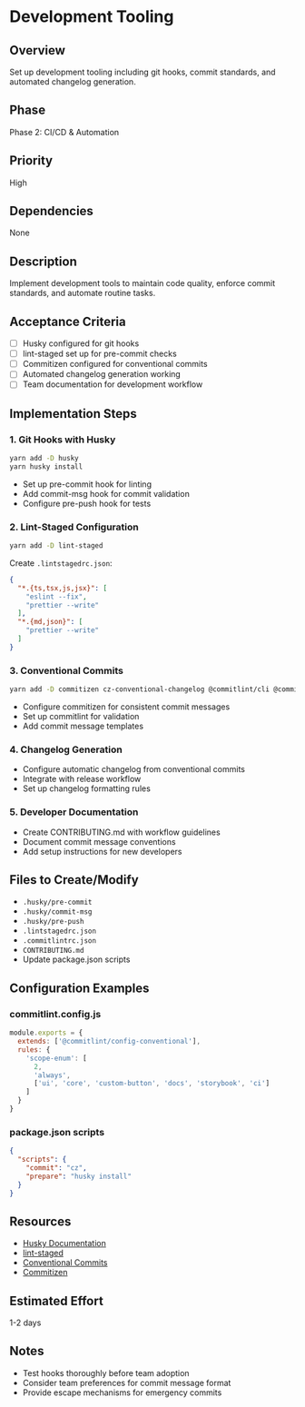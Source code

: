 # Development Tooling

## Overview
Set up development tooling including git hooks, commit standards, and automated changelog generation.

## Phase
Phase 2: CI/CD & Automation

## Priority
High

## Dependencies
None

## Description
Implement development tools to maintain code quality, enforce commit standards, and automate routine tasks.

## Acceptance Criteria
- [ ] Husky configured for git hooks
- [ ] lint-staged set up for pre-commit checks
- [ ] Commitizen configured for conventional commits
- [ ] Automated changelog generation working
- [ ] Team documentation for development workflow

## Implementation Steps

### 1. Git Hooks with Husky
```bash
yarn add -D husky
yarn husky install
```
- Set up pre-commit hook for linting
- Add commit-msg hook for commit validation
- Configure pre-push hook for tests

### 2. Lint-Staged Configuration
```bash
yarn add -D lint-staged
```
Create `.lintstagedrc.json`:
```json
{
  "*.{ts,tsx,js,jsx}": [
    "eslint --fix",
    "prettier --write"
  ],
  "*.{md,json}": [
    "prettier --write"
  ]
}
```

### 3. Conventional Commits
```bash
yarn add -D commitizen cz-conventional-changelog @commitlint/cli @commitlint/config-conventional
```
- Configure commitizen for consistent commit messages
- Set up commitlint for validation
- Add commit message templates

### 4. Changelog Generation
- Configure automatic changelog from conventional commits
- Integrate with release workflow
- Set up changelog formatting rules

### 5. Developer Documentation
- Create CONTRIBUTING.md with workflow guidelines
- Document commit message conventions
- Add setup instructions for new developers

## Files to Create/Modify
- `.husky/pre-commit`
- `.husky/commit-msg`
- `.husky/pre-push`
- `.lintstagedrc.json`
- `.commitlintrc.json`
- `CONTRIBUTING.md`
- Update package.json scripts

## Configuration Examples

### commitlint.config.js
```javascript
module.exports = {
  extends: ['@commitlint/config-conventional'],
  rules: {
    'scope-enum': [
      2,
      'always',
      ['ui', 'core', 'custom-button', 'docs', 'storybook', 'ci']
    ]
  }
}
```

### package.json scripts
```json
{
  "scripts": {
    "commit": "cz",
    "prepare": "husky install"
  }
}
```

## Resources
- [Husky Documentation](https://typicode.github.io/husky/)
- [lint-staged](https://github.com/okonet/lint-staged)
- [Conventional Commits](https://www.conventionalcommits.org/)
- [Commitizen](https://github.com/commitizen/cz-cli)

## Estimated Effort
1-2 days

## Notes
- Test hooks thoroughly before team adoption
- Consider team preferences for commit message format
- Provide escape mechanisms for emergency commits